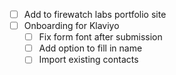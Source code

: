 - [ ] Add to firewatch labs portfolio site
- [ ] Onboarding for Klaviyo
	- [ ] Fix form font after submission
	- [ ] Add option to fill in name
	- [ ] Import existing contacts